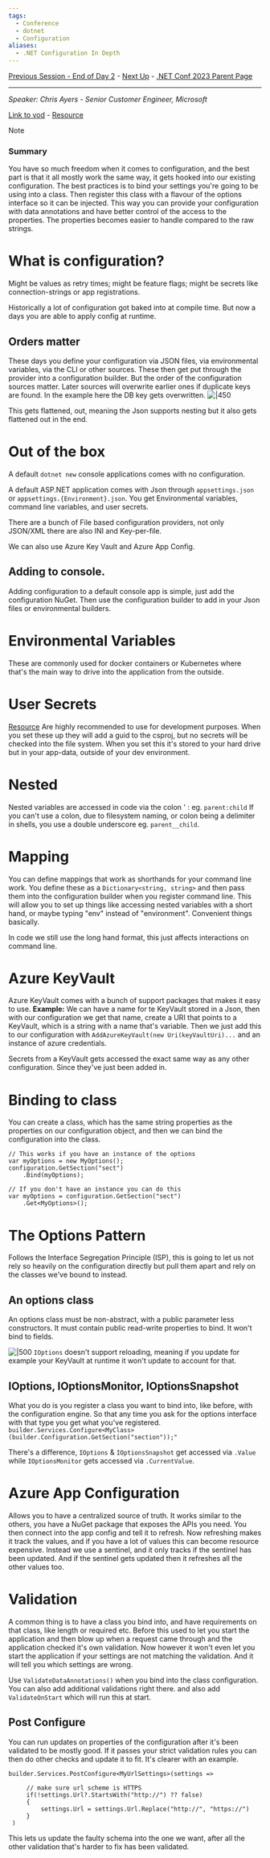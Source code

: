 ```yaml
---
tags:
  - Conference
  - dotnet
  - Configuration
aliases:
  - .NET Configuration In Depth
---
```

[Previous Session - End of Day 2](../Day%202/Migrating%20.NET%20applications%20to%20Azure.md) - [Next Up](Dynamic%20PGO.md) - [.NET Conf 2023 Parent Page](../README.md)

---
_Speaker: Chris Ayers - Senior Customer Engineer, Microsoft_

[Link to vod](https://www.youtube.com/watch?v=aOXaBZFB0-0) - [Resource](https://learn.microsoft.com/en-us/dotnet/core/extensions/configuration)

>[!note]
>### Summary
>You have so much freedom when it comes to configuration, and the best part is that it all mostly work the same way, it gets hooked into our existing configuration. The best practices is to bind your settings you're going to be using into a class. Then register this class with a flavour of the options interface so it can be injected. This way you can provide your configuration with data annotations and have better control of the access to the properties. The properties becomes easier to handle compared to the raw strings.

# What is configuration?
Might be values as retry times; might be feature flags; might be secrets like connection-strings or app registrations.

Historically a lot of configuration got baked into at compile time. But now a days you are able to apply config at runtime. 
## Orders matter
These days you define your configuration via JSON files, via environmental variables, via the CLI or other sources. These then get put through the provider into a configuration builder. But the order of the configuration sources matter. Later sources will overwrite earlier ones if duplicate keys are found. In the example here the DB key gets overwritten.
![|450](../_Files/dotnetconf-23/dotnetconf-23-config-order.png)

This gets flattened, out, meaning the Json supports nesting but it also gets flattened out in the end. 
# Out of the box
A default `dotnet new` console applications comes with no configuration. 

A default ASP.NET application comes with Json through `appsettings.json` or `appsettings.{Environment}.json`. You get Environmental variables, command line variables, and user secrets. 

There are a bunch of File based configuration providers, not only JSON/XML there are also INI and Key-per-file.

We can also use Azure Key Vault and Azure App Config.
## Adding to console.
Adding configuration to a default console app is simple, just add the configuration NuGet. Then use the configuration builder to add in your Json files or environmental builders. 
# Environmental Variables
These are commonly used for docker containers or Kubernetes where that's the main way to drive into the application from the outside.
# User Secrets
[Resource](https://learn.microsoft.com/en-us/aspnet/core/security/app-secrets?view=aspnetcore-8.0&tabs=windows)
Are highly recommended to use for development purposes. When you set these up they will add a guid to the csproj, but no secrets will be checked into the file system. When you set this it's stored to your hard drive but in your app-data, outside of your dev environment. 
# Nested
Nested variables are accessed in code via the colon ' :  eg. `parent:child`
If you can't use a colon, due to filesystem naming, or colon being a delimiter in shells, you use a double underscore eg. `parent__child`.
# Mapping
You can define mappings that work as shorthands for your command line work. You define these as a `Dictionary<string, string>` and then pass them into the configuration builder when you register command line. This will allow you to set up things like accessing nested variables with a short hand, or maybe typing "env" instead of "environment". Convenient things basically. 

In code we still use the long hand format, this just affects interactions on command line.
# Azure KeyVault
Azure KeyVault comes with a bunch of support packages that makes it easy to use. 
**Example:** We can have a name for te KeyVault stored in a Json, then with our configuration we get that name, create a URI that points to a KeyVault, which is a string with a name that's variable. Then we just add this to our configuration with `AddAzureKeyVault(new Uri(keyVaultUri)...` and 
an instance of azure credentials.

Secrets from a KeyVault gets accessed the exact same way as any other configuration. Since they've just been added in.
# Binding to class
You can create a class, which has the same string properties as the properties on our configuration object, and then we can bind the configuration into the class. 

```Csharp
// This works if you have an instance of the options
var myOptions = new MyOptions();
configuration.GetSection("sect")
	.Bind(myOptions);
	
// If you don't have an instance you can do this
var myOptions = configuration.GetSection("sect")
	.Get<MyOptions>();
```
# The Options Pattern
Follows the Interface Segregation Principle (ISP), this is going to let us not rely so heavily on the configuration directly but pull them apart and rely on the classes we've bound to instead.
## An options class
An options class must be non-abstract, with a public parameter less constructors. It must contain public read-write properties to bind. It won't bind to fields.

![|500](../_Files/dotnetconf-23/dotnetconf-23-ioptions.png)
`IOptions` doesn't support reloading, meaning if you update for example your KeyVault at runtime it won't update to account for that.

## IOptions, IOptionsMonitor, IOptionsSnapshot
What you do is you register a class you want to bind into, like before, with the configuration engine. So that any time you ask for the options interface with that type you get what you've registered.
`builder.Services.Configure<MyClass>(builder.Configuration.GetSection("section"));"`

There's a difference, `IOptions` & `IOptionsSnapshot` get accessed via `.Value` while `IOptionsMonitor` gets accessed via `.CurrentValue`.
# Azure App Configuration
Allows you to have a centralized source of truth. It works similar to the others, you have a NuGet package that exposes the APIs you need. You then connect into the app config and tell it to refresh. Now refreshing makes it track the values, and if you have a lot of values this can become resource expensive. Instead we use a sentinel, and it only tracks if the sentinel has been updated. And if the sentinel gets updated then it refreshes all the other values too.
# Validation
A common thing is to have a class you bind into, and have requirements on that class, like length or required etc. Before this used to let you start the application and then blow up when a request came through and the application checked it's own validation. Now however it won't even let you start the application if your settings are not matching the validation. And it will tell you which settings are wrong.

Use `ValidateDataAnnotations()` when you bind into the class configuration. You can also add additional validations right there. and also add `ValidateOnStart` which will run this at start.

## Post Configure
You can run updates on properties of the configuration after it's been validated to be mostly good. If it passes your strict validation rules you can then do other checks and update it to fit.
It's clearer with an example. 

```Csharp
builder.Services.PostConfigure<MyUrlSettings>(settings =>

	 // make sure url scheme is HTTPS
	 if(!settings.Url?.StartsWith("http://") ?? false)
	 {
		 settings.Url = settings.Url.Replace("http://", "https://")
	 }
 )
```

This lets us update the faulty schema into the one we want, after all the other validation that's harder to fix has been validated.